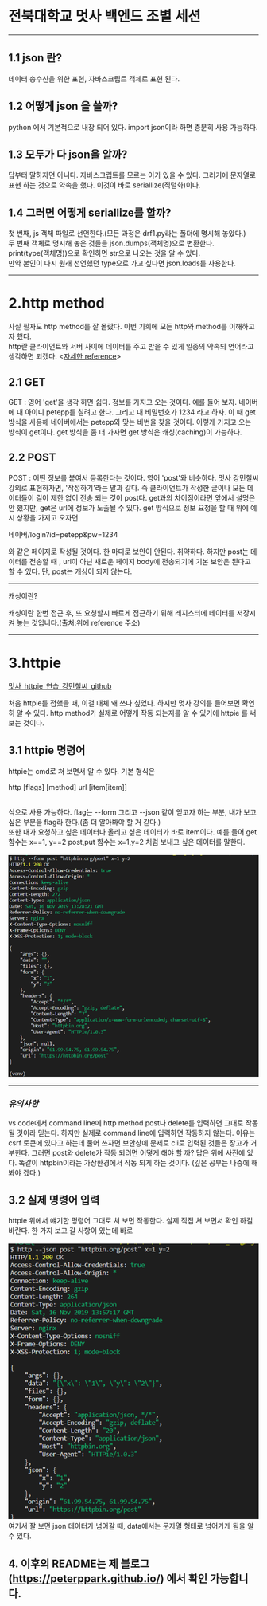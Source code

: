 # 전북대학교 멋사 백엔드 조별 세션

-----

## 1.1 json 란?

데이터 송수신을 위한 표현, 자바스크립트 객체로 표현 된다.

## 1.2 어떻게 json 을 쓸까?

python 에서 기본적으로 내장 되어 있다. import json이라 하면 충분히 사용 가능하다.

## 1.3 모두가 다 json을 알까?

답부터 말하자면 아니다. 자바스크립트를 모르는 이가 있을 수 있다. 그러기에 문자열로 표현 하는 것으로 약속을 했다. 이것이 바로 seriallize(직렬화)이다.

## 1.4 그러면 어떻게 seriallize를 할까?

첫 번째, js 객체 파일로 선언한다.(모든 과정은 drf1.py라는 폴더에 명시해 놓았다.)<br>
두 번째 객체로 명시해 놓은 것들을 json.dumps(객체명)으로 변환한다.<br>
print(type(객체명))으로 확인하면 str으로 나오는 것을 알 수 있다.<br>
만약 본인이 다시 원래 선언했던 type으로 가고 싶다면 json.loads를 사용한다. 

-----
# 2.http method
사실 필자도 http method를 잘 몰랐다. 이번 기회에 모든 http와 method를 이해하고자 했다.<br>
http란 클라이언트와 서버 사이에 데이터를 주고 받을 수 있게 일종의 약속되 언어라고 생각하면 되겠다.
<[자세한 reference](https://mangkyu.tistory.com/17)><br>
## 2.1 GET
GET : 영어 'get'을 생각 하면 쉽다. 정보를 가지고 오는 것이다. 예를 들어 보자. 네이버에 내 아이디 petepp를 칠려고 한다. 그리고 내 비밀번호가 1234 라고 하자. 이 때 get 방식을 사용해 네이버에서는 petepp와 맞는 비번을 찾을 것이다. 이렇게 가지고 오는 방식이 get이다.
get 방식을 좀 더 가자면 get 방식은 캐싱(caching)이 가능하다.
## 2.2 POST
POST : 어떤 정보를 붙여서 등록한다는 것이다. 영어 'post'와 비슷하다. 멋사 강민철씨 강의로 표현하자면, '작성하기'라는 말과 같다. 즉 클라이언트가 작성한 글이나 모든 데이터들이 길이 제한 없이 전송 되는 것이 post다. get과의 차이점이라면 앞에서 설명은 안 했지만, get은 url에 정보가 노출될 수 있다. get 방식으로 정보 요청을 할 때 위에 예시 상황을 가지고 오자면 <p>네이버/login?id=petepp&pw=1234<p> 와 같은 페이지로 작성될 것이다. 한 마디로 보안이 안된다. 취약하다. 하지만 post는 데이터를 전송할 때 , url이 아닌 새로운 페이지 body에 전송되기에 기본 보안은 된다고 할 수 있다. 단, post는 캐싱이 되지 않는다.

-----
<p>캐싱이란?<p>
캐싱이란 한번 접근 후, 또 요청할시 빠르게 접근하기 위해 레지스터에 데이터를 저장시켜 놓는 것입니다.(출처:위에 reference 주소)

------

# 3.httpie
[멋사_httpie_연습_강민철씨_github](https://github.com/kangtegong/django-CRUD-comparison)

처음 httpie를 접했을 때, 이걸 대체 왜 쓰나 싶었다. 하지만 멋사 강의를 들어보면 확연히 알 수 있다. http method가 실제로 어떻게 작동 되는지를 알 수 있기에 httpie 를 써 보는 것이다.

## 3.1 httpie 명령어

httpie는 cmd로 쳐 보면서 알 수 있다. 기본 형식은 <p>http [flags] [method] url [item[item]] <p><br> 식으로 사용 가능하다. flag는 --form 그리고 --json 같이 얻고자 하는 부분, 내가 보고 싶은 부분을 flag라 한다.(좀 더 알아봐야 할 거 같다.)  
또한 내가 요청하고 싶은 데이터나 올리고 싶은 데이터가 바로 item이다. 예를 들어 get 함수는 x==1, y==2 post,put 함수는 x=1,y=2 처럼 보내고 싶은 데이터를 말한다.<br><br>
![ex_vs_code](./img/1.png)

-----
### *유의사항*

vs code에서 command line에 http method post나 delete를 입력하면 그대로 작동 될 것이라 믿는다. 하지만 실제로 command line에 입력하면 작동하지 않는다. 이유는 csrf 토큰에 있다고 하는데 풀어 쓰자면 보안상에 문제로 cli로 입력된 것들은 장고가 거부한다. 그러면 post와 delete가 작동 되려면 어떻게 해야 할 까? 답은 위에 사진에 있다. 똑같이 httpbin이라는 가상환경에서 작동 되게 하는 것이다. (깊은 공부는 나중에 해 봐야 겠다.)

## 3.2 실제 명령어 입력

httpie 위에서 얘기한 명령어 그대로 쳐 보면 작동한다. 실제 직접 쳐 보면서 확인 하길 바란다. 한 가지 보고 갈 사항이 있는데 바로 <br><br>
![img_json_data](./img/2.png)
<br>여기서 잘 보면 json 데이터가 넘어갈 때, data에서는 문자열 형태로 넘어가게 됨을 알 수 있다.

## 4. 이후의 README는 제 블로그 (https://peterppark.github.io/) 에서 확인 가능합니다.